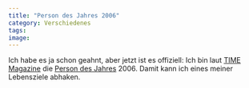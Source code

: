 ```yaml
---
title: "Person des Jahres 2006"
category: Verschiedenes
tags: 
image: 
---
```


Ich habe es ja schon geahnt, aber jetzt ist es offiziell: Ich bin laut [TIME Magazine](http://www.time.com/) die [Person des Jahres](http://www.heise.de/newsticker/meldung/82669/from/rss09) 2006. Damit kann ich eines meiner Lebensziele abhaken.